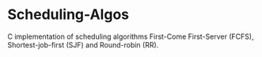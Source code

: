 # Scheduling-Algos
C implementation of scheduling algorithms First-Come First-Server (FCFS), Shortest-job-first (SJF) and Round-robin (RR).
